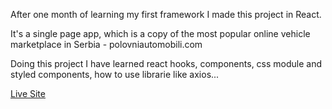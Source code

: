 After one month of learning my first framework I made this project in React.

It's a single page app, which is a copy of the most popular online vehicle marketplace in Serbia - polovniautomobili.com

Doing this project I have learned react hooks, components, css module and styled components, how to use librarie like axios...

[Live Site](https://polovni-auti.netlify.app/)
